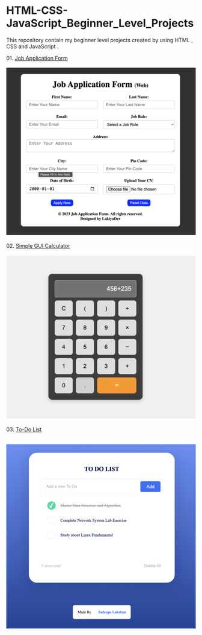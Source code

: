 # HTML-CSS-JavaScript_Beginner_Level_Projects
This repository contain my beginner level projects created by using HTML , CSS and JavaScript .<br>
<p> 01. <a href = "https://github.com/LakiyaDev/HTML-CSS-JavaScript_Beginner_Level_Projects/tree/main/JobApplicationForm">Job Application Form </a><br><br>
<img src ="JobApplicationForm/Job Application Form Preview.png"><br><br>
02. <a href ="https://github.com/LakiyaDev/HTML-CSS-JavaScript_Beginner_Level_Projects/tree/main/SimpleGUICalculator">Simple GUI Calculator </a><br><br>
<img src="SimpleGUICalculator/Simple GUI Calculator.png"><br><br>
03. <a href = "https://github.com/LakiyaDev/HTML-CSS-JavaScript_Beginner_Level_Projects/tree/main/To-Do-List">To-Do List </a></p><br>
<img src="To-Do-List/To-Do-List Preview.png">
